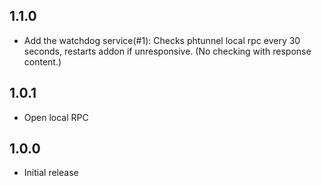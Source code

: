 ## 1.1.0
- Add the watchdog service(#1): Checks phtunnel local rpc every 30 seconds, restarts addon if unresponsive. (No checking with response content.)

## 1.0.1
- Open local RPC

## 1.0.0
- Initial release